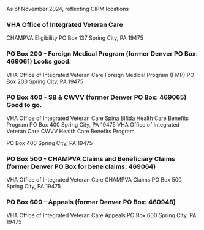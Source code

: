 As of November 2024, reflecting CIPM locations

### VHA Office of Integrated Veteran Care
CHAMPVA Eligibility
PO Box 137
Spring City, PA 19475

### PO Box 200 - Foreign Medical Program (former Denver PO Box: 469061) Looks good.
VHA Office of Integrated Veteran Care
Foreign Medical Program (FMP)
PO Box 200
Spring City, PA 19475

### PO Box 400 - SB & CWVV (former Denver PO Box: 469065) Good to go.
VHA Office of Integrated Veteran Care
Spina Bifida Health Care Benefits Program
PO Box 400
Spring City, PA 19475
VHA Office of Integrated Veteran Care
CWVV Health Care Benefits Program

PO Box 400
Spring City, PA 19475

### PO Box 500 - CHAMPVA Claims and Beneficiary Claims (former Denver PO Box for bene claims: 469064)
VHA Office of Integrated Veteran Care
CHAMPVA Claims
PO Box 500
Spring City, PA 19475

### PO Box 600 - Appeals (former Denver PO Box: 460948)
VHA Office of Integrated Veteran Care
Appeals
PO Box 600
Spring City, PA 19475
